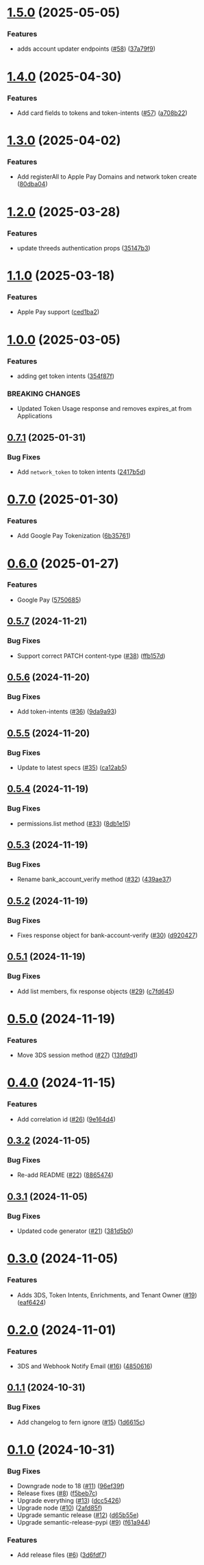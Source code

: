 # [1.5.0](https://github.com/Basis-Theory/python-sdk/compare/v1.4.0...v1.5.0) (2025-05-05)


### Features

* adds account updater endpoints ([#58](https://github.com/Basis-Theory/python-sdk/issues/58)) ([37a79f9](https://github.com/Basis-Theory/python-sdk/commit/37a79f9baba58071d1437c28a15cb12887f4ce7b))

# [1.4.0](https://github.com/Basis-Theory/python-sdk/compare/v1.3.0...v1.4.0) (2025-04-30)


### Features

* Add card fields to tokens and token-intents ([#57](https://github.com/Basis-Theory/python-sdk/issues/57)) ([a708b22](https://github.com/Basis-Theory/python-sdk/commit/a708b22fc48fecadd5b6c1af0328e406cef6b47d))

# [1.3.0](https://github.com/Basis-Theory/python-sdk/compare/v1.2.0...v1.3.0) (2025-04-02)


### Features

* Add registerAll to Apple Pay Domains and network token create ([80dba04](https://github.com/Basis-Theory/python-sdk/commit/80dba04f8932589e4e72a0ac3c09d8a92b4c2872))

# [1.2.0](https://github.com/Basis-Theory/python-sdk/compare/v1.1.0...v1.2.0) (2025-03-28)


### Features

* update threeds authentication props ([35147b3](https://github.com/Basis-Theory/python-sdk/commit/35147b30cc1f4a1cc44e7ec9ed60c42340f85de1))

# [1.1.0](https://github.com/Basis-Theory/python-sdk/compare/v1.0.0...v1.1.0) (2025-03-18)


### Features

* Apple Pay support ([ced1ba2](https://github.com/Basis-Theory/python-sdk/commit/ced1ba24deb30a27f6764a855efae89764476934))

# [1.0.0](https://github.com/Basis-Theory/python-sdk/compare/v0.7.1...v1.0.0) (2025-03-05)


### Features

* adding get token intents ([354f87f](https://github.com/Basis-Theory/python-sdk/commit/354f87fc05a98e0f996b218d884179434e7b09fe))


### BREAKING CHANGES

* Updated Token Usage response and removes expires_at from Applications

## [0.7.1](https://github.com/Basis-Theory/python-sdk/compare/v0.7.0...v0.7.1) (2025-01-31)


### Bug Fixes

* Add `network_token` to token intents ([2417b5d](https://github.com/Basis-Theory/python-sdk/commit/2417b5d13f1476d7b381dbd9812b670dbb4c1475))

# [0.7.0](https://github.com/Basis-Theory/python-sdk/compare/v0.6.0...v0.7.0) (2025-01-30)


### Features

* Add Google Pay Tokenization ([6b35761](https://github.com/Basis-Theory/python-sdk/commit/6b357619bba7db3259faf98d263c5d2f9c0cbbf5))

# [0.6.0](https://github.com/Basis-Theory/python-sdk/compare/v0.5.7...v0.6.0) (2025-01-27)


### Features

* Google Pay ([5750685](https://github.com/Basis-Theory/python-sdk/commit/5750685fb517ea6812bdf0244c9780c5ca19cc91))

## [0.5.7](https://github.com/Basis-Theory/python-sdk/compare/v0.5.6...v0.5.7) (2024-11-21)


### Bug Fixes

* Support correct PATCH content-type ([#38](https://github.com/Basis-Theory/python-sdk/issues/38)) ([ffb157d](https://github.com/Basis-Theory/python-sdk/commit/ffb157de1de43dfda02c02ddf9bfbc3c50477601))

## [0.5.6](https://github.com/Basis-Theory/python-sdk/compare/v0.5.5...v0.5.6) (2024-11-20)


### Bug Fixes

* Add token-intents ([#36](https://github.com/Basis-Theory/python-sdk/issues/36)) ([9da9a93](https://github.com/Basis-Theory/python-sdk/commit/9da9a937397abe9439e0f169fec3b0fe2e4ce25f))

## [0.5.5](https://github.com/Basis-Theory/python-sdk/compare/v0.5.4...v0.5.5) (2024-11-20)


### Bug Fixes

* Update to latest specs ([#35](https://github.com/Basis-Theory/python-sdk/issues/35)) ([ca12ab5](https://github.com/Basis-Theory/python-sdk/commit/ca12ab5deff5c80bca118cab30f279e70c365f5e))

## [0.5.4](https://github.com/Basis-Theory/python-sdk/compare/v0.5.3...v0.5.4) (2024-11-19)


### Bug Fixes

* permissions.list method ([#33](https://github.com/Basis-Theory/python-sdk/issues/33)) ([8db1e15](https://github.com/Basis-Theory/python-sdk/commit/8db1e15c573a267aef76c6aa13e7a8022de7d873))

## [0.5.3](https://github.com/Basis-Theory/python-sdk/compare/v0.5.2...v0.5.3) (2024-11-19)


### Bug Fixes

* Rename bank_account_verify method ([#32](https://github.com/Basis-Theory/python-sdk/issues/32)) ([439ae37](https://github.com/Basis-Theory/python-sdk/commit/439ae373d80755853eb3cf72c69a66a6fdde8594))

## [0.5.2](https://github.com/Basis-Theory/python-sdk/compare/v0.5.1...v0.5.2) (2024-11-19)


### Bug Fixes

* Fixes response object for bank-account-verify ([#30](https://github.com/Basis-Theory/python-sdk/issues/30)) ([d920427](https://github.com/Basis-Theory/python-sdk/commit/d92042768ee2c3b2346d7aebd7bb0ff6db12b9bc))

## [0.5.1](https://github.com/Basis-Theory/python-sdk/compare/v0.5.0...v0.5.1) (2024-11-19)


### Bug Fixes

* Add list members, fix response objects ([#29](https://github.com/Basis-Theory/python-sdk/issues/29)) ([c7fd645](https://github.com/Basis-Theory/python-sdk/commit/c7fd64593420efba4058789f331b2af7dfb09dff))

# [0.5.0](https://github.com/Basis-Theory/python-sdk/compare/v0.4.0...v0.5.0) (2024-11-19)


### Features

* Move 3DS session method ([#27](https://github.com/Basis-Theory/python-sdk/issues/27)) ([13fd9d1](https://github.com/Basis-Theory/python-sdk/commit/13fd9d14583c2ac5a1daf954b497ab227941276b))

# [0.4.0](https://github.com/Basis-Theory/python-sdk/compare/v0.3.2...v0.4.0) (2024-11-15)


### Features

* Add correlation id ([#26](https://github.com/Basis-Theory/python-sdk/issues/26)) ([9e164d4](https://github.com/Basis-Theory/python-sdk/commit/9e164d47b393cbfb3bdc863ce67ef2d8bcb68b24))

## [0.3.2](https://github.com/Basis-Theory/python-sdk/compare/v0.3.1...v0.3.2) (2024-11-05)


### Bug Fixes

* Re-add README ([#22](https://github.com/Basis-Theory/python-sdk/issues/22)) ([8865474](https://github.com/Basis-Theory/python-sdk/commit/886547424c745354754e4b066f4d4d63c757bc76))

## [0.3.1](https://github.com/Basis-Theory/python-sdk/compare/v0.3.0...v0.3.1) (2024-11-05)


### Bug Fixes

* Updated code generator ([#21](https://github.com/Basis-Theory/python-sdk/issues/21)) ([381d5b0](https://github.com/Basis-Theory/python-sdk/commit/381d5b0679c163f049579cdcaae6a961dff358fd))

# [0.3.0](https://github.com/Basis-Theory/python-sdk/compare/v0.2.0...v0.3.0) (2024-11-05)


### Features

* Adds 3DS, Token Intents, Enrichments, and Tenant Owner ([#19](https://github.com/Basis-Theory/python-sdk/issues/19)) ([eaf6424](https://github.com/Basis-Theory/python-sdk/commit/eaf64240012b0b8d9ce22a5879033c8a2044ae9b))

# [0.2.0](https://github.com/Basis-Theory/python-sdk/compare/v0.1.1...v0.2.0) (2024-11-01)


### Features

* 3DS and Webhook Notify Email ([#16](https://github.com/Basis-Theory/python-sdk/issues/16)) ([4850616](https://github.com/Basis-Theory/python-sdk/commit/48506167eef57b37d030e460ff10cfef0a9c7390))

## [0.1.1](https://github.com/Basis-Theory/python-sdk/compare/v0.1.0...v0.1.1) (2024-10-31)


### Bug Fixes

* Add changelog to fern ignore ([#15](https://github.com/Basis-Theory/python-sdk/issues/15)) ([1d6615c](https://github.com/Basis-Theory/python-sdk/commit/1d6615c10d0ce13f1e7ff9831e209e4307f1b9e3))

# [0.1.0](https://github.com/Basis-Theory/python-sdk/compare/v0.0.1...v0.1.0) (2024-10-31)


### Bug Fixes

* Downgrade node to 18 ([#11](https://github.com/Basis-Theory/python-sdk/issues/11)) ([96ef39f](https://github.com/Basis-Theory/python-sdk/commit/96ef39f49dcc990a9312d7026c6e0a0436830f58))
* Release fixes ([#8](https://github.com/Basis-Theory/python-sdk/issues/8)) ([f5beb7c](https://github.com/Basis-Theory/python-sdk/commit/f5beb7c5ca76a2e6b4e3bde4f806151d4c3fc84b))
* Upgrade everything ([#13](https://github.com/Basis-Theory/python-sdk/issues/13)) ([dcc5426](https://github.com/Basis-Theory/python-sdk/commit/dcc542688733b2c14b93ca2f56d72e8a598b56a4))
* Upgrade node ([#10](https://github.com/Basis-Theory/python-sdk/issues/10)) ([2afd85f](https://github.com/Basis-Theory/python-sdk/commit/2afd85febd1528e48798c8ef214fbd6639574e21))
* Upgrade semantic release ([#12](https://github.com/Basis-Theory/python-sdk/issues/12)) ([d65b55e](https://github.com/Basis-Theory/python-sdk/commit/d65b55e37140f75dd9456fecc002695e711197bd))
* Upgrade semantic-release-pypi ([#9](https://github.com/Basis-Theory/python-sdk/issues/9)) ([f61a944](https://github.com/Basis-Theory/python-sdk/commit/f61a944d66908c532dd2ff95d58707d77587a76e))


### Features

* Add release files ([#6](https://github.com/Basis-Theory/python-sdk/issues/6)) ([3d6fdf7](https://github.com/Basis-Theory/python-sdk/commit/3d6fdf7d4c41fcbc01cbabdebfcb9db64aef99ec))
